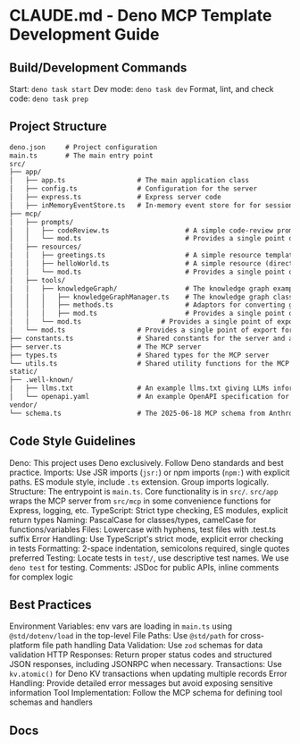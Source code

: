 # CLAUDE.md - Deno MCP Template Development Guide

## Build/Development Commands

Start: `deno task start`
Dev mode: `deno task dev`
Format, lint, and check code: `deno task prep`

## Project Structure

```markdown
deno.json     # Project configuration
main.ts       # The main entry point
src/              
├── app/                        
│   ├── app.ts                  # The main application class
│   ├── config.ts               # Configuration for the server
│   ├── express.ts              # Express server code
│   ├── inMemoryEventStore.ts   # In-memory event store for for session resumability
├── mcp/ 
│   ├── prompts/                             
│   │   ├── codeReview.ts                   # A simple code-review prompt example
│   │   └── mod.ts                          # Provides a single point of export for all the MCP prompts
│   ├── resources/                             
│   │   ├── greetings.ts                    # A simple resource template (dynamic resource) example
│   │   ├── helloWorld.ts                   # A simple resource (direct resource) example
│   │   └── mod.ts                          # Provides a single point of export for all the MCP resources
│   ├── tools/                             
│   │   ├── knowledgeGraph/                 # The knowledge graph example tool
│   │   │   ├── knowledgeGraphManager.ts    # The knowledge graph class
│   │   │   ├── methods.ts                  # Adaptors for converting graph function to MCP tool calls/results
│   │   │   ├── mod.ts                      # Provides a single point of export for the knowledge graph
│   │   └── mod.ts                    # Provides a single point of export for all the MCP tools
│   └── mod.ts                  # Provides a single point of export for all the MCP internals
├── constants.ts                # Shared constants for the server and application
├── server.ts                   # The MCP server
├── types.ts                    # Shared types for the MCP server
└── utils.ts                    # Shared utility functions for the MCP server
static/             
├── .well-known/    
│   ├── llms.txt                # An example llms.txt giving LLMs information about the server    
│   └── openapi.yaml            # An example OpenAPI specification for the server 
vendor/
└── schema.ts                   # The 2025-06-18 MCP schema from Anthropic
```

## Code Style Guidelines

Deno: This project uses Deno exclusively. Follow Deno standards and best practice.
Imports: Use JSR imports (`jsr:`) or npm imports (`npm:`) with explicit paths. ES module style, include `.ts` extension. Group imports logically.
Structure: The entrypoint is `main.ts`. Core functionality is in `src/`. `src/app` wraps the MCP server from `src/mcp` in some convenience functions for Express, logging, etc.
TypeScript: Strict type checking, ES modules, explicit return types
Naming: PascalCase for classes/types, camelCase for functions/variables
Files: Lowercase with hyphens, test files with .test.ts suffix
Error Handling: Use TypeScript's strict mode, explicit error checking in tests
Formatting: 2-space indentation, semicolons required, single quotes preferred
Testing: Locate tests in `test/`, use descriptive test names. We use `deno test` for testing.
Comments: JSDoc for public APIs, inline comments for complex logic

## Best Practices

Environment Variables: env vars are loading in `main.ts` using `@std/dotenv/load` in the top-level
File Paths: Use `@std/path` for cross-platform file path handling
Data Validation: Use `zod` schemas for data validation
HTTP Responses: Return proper status codes and structured JSON responses, including JSONRPC when necessary.
Transactions: Use `kv.atomic()` for Deno KV transactions when updating multiple records
Error Handling: Provide detailed error messages but avoid exposing sensitive information
Tool Implementation: Follow the MCP schema for defining tool schemas and handlers

## Docs

[MCP llms.txt]: https://modelcontextprotocol.io/llms-full.txt

[MCP Typescript SDK]: https://github.com/modelcontextprotocol/typescript-sdk

[Deno]: https://docs.deno.com/